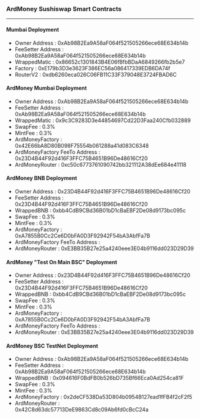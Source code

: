 ### ArdMoney Sushiswap Smart Contracts
---

#### Mumbai Deployment
  - Owner Address : 0xAb98B2Ea9A58aF064f521505266ece68E634b14b
  - FeeSetter Address : 0xAb98B2Ea9A58aF064f521505266ece68E634b14b
  - WrappedMatic : 0x86652c1301843B4E06fBfbBDaA6849266fb2b5e7
  - Factory : 0xE179b3D3e3623F386EC56a086417339EDB6DA74f
  - RouterV2 : 0xdb6260eca026C06FB11C33F379048E3724FBAD6C

#### ArdMoney Mumbai Deployment
  - Owner Address : 0xAb98B2Ea9A58aF064f521505266ece68E634b14b
  - FeeSetter Address : 0xAb98B2Ea9A58aF064f521505266ece68E634b14b
  - WrappedMatic : 0x9c3C9283D3e44854697Cd22D3Faa240Cfb032889
  - SwapFee : 0.3%
  - MintFee : 0.3%
  - ArdMoneyFactory : 0x42E66bA8D80B098F75554b061288a41d083C6348
  - ArdMoneyFactory FeeTo Address : 0x23D4B44F92d416F3FFC75B4651B96De48616Cf20
  - ArdMoneyRouter : 0xc50c6773761090742bb321112A38dEe684e41118

#### ArdMoney BNB Deployment
  - Owner Address : 0x23D4B44F92d416F3FFC75B4651B96De48616Cf20
  - FeeSetter Address : 0x23D4B44F92d416F3FFC75B4651B96De48616Cf20
  - WrappedBNB : 0xbb4CdB9CBd36B01bD1cBaEBF2De08d9173bc095c
  - SwapFee : 0.3%
  - MintFee : 0.3%
  - ArdMoneyFactory : 0xA7855B0Cc2Ce6D0bFA0D3F92942F54bA3AbfFa7B
  - ArdMoneyFactory FeeTo Address : 
  - ArdMoneyRouter : 0xE3BB35B27e25a4240eee3E04b9116dd023D29D39

#### ArdMoney "Test On Main BSC" Deployment
  - Owner Address : 0x23D4B44F92d416F3FFC75B4651B96De48616Cf20
  - FeeSetter Address : 0x23D4B44F92d416F3FFC75B4651B96De48616Cf20
  - WrappedBNB : 0xbb4CdB9CBd36B01bD1cBaEBF2De08d9173bc095c
  - SwapFee : 0.3%
  - MintFee : 0.3%
  - ArdMoneyFactory : 0xA7855B0Cc2Ce6D0bFA0D3F92942F54bA3AbfFa7B
  - ArdMoneyFactory FeeTo Address : 
  - ArdMoneyRouter : 0xE3BB35B27e25a4240eee3E04b9116dd023D29D39

#### ArdMoney BSC TestNet Deployment
  - Owner Address : 0xAb98B2Ea9A58aF064f521505266ece68E634b14b
  - FeeSetter Address : 0xAb98B2Ea9A58aF064f521505266ece68E634b14b
  - WrappedBNB : 0x094616F0BdFB0b526bD735Bf66Eca0Ad254ca81F
  - SwapFee : 0.3%
  - MintFee : 0.3%
  - ArdMoneyFactory : 0x2deCF538Da53D804b0954B127ead1fFB4f2cF2f5
  - ArdMoneyRouter :  0x42C8d63dc57713DeE9863Cd8c09Ab6fd0cBcC24a
